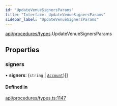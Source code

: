 ```yaml
---
id: "UpdateVenueSignersParams"
title: "Interface: UpdateVenueSignersParams"
sidebar_label: "UpdateVenueSignersParams"
---
```


[api/procedures/types](../../../../../modules/API/Procedures/Types/Types.md).UpdateVenueSignersParams

## Properties

### signers

• **signers**: (`string` \| [`Account`](../../../../../classes/API/Entities/Account/Account.md))[]

#### Defined in

[api/procedures/types.ts:1147](https://github.com/PolymeshAssociation/polymesh-sdk/blob/8a9e72221/src/api/procedures/types.ts#L1147)
